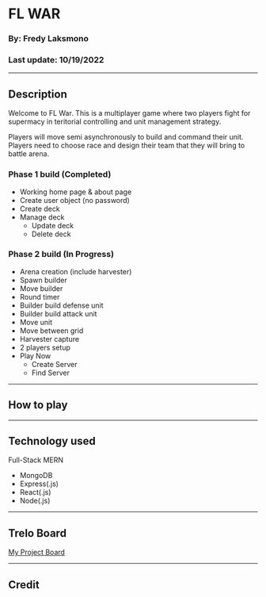 # FL WAR

### By: Fredy Laksmono
### Last update: 10/19/2022

***
## Description
Welcome to FL War. This is a multiplayer game where two players fight for supermacy in teritorial controlling and unit management strategy.   

Players will move semi asynchronously to build and command their unit. Players need to choose race and design their team that they will bring to battle arena.

### Phase 1 build (Completed)
* Working home page & about page
* Create user object (no password)
* Create deck
* Manage deck
    * Update deck
    * Delete deck

### Phase 2 build (In Progress)
* Arena creation (include harvester)
* Spawn builder
* Move builder
* Round timer
* Builder build defense unit
* Builder build attack unit
* Move unit
* Move between grid
* Harvester capture
* 2 players setup
* Play Now
    * Create Server
    * Find Server

***

## How to play

---

## Technology used

Full-Stack MERN
* MongoDB
* Express(.js)
* React(.js)
* Node(.js)


---

## Trelo Board
[My Project Board](https://trello.com/b/bkrS1lJi/fl-war)

---

## Credit

